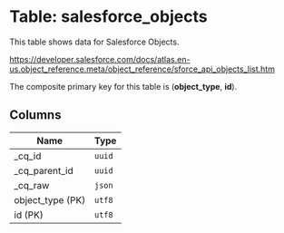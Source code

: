 # Table: salesforce_objects

This table shows data for Salesforce Objects.

https://developer.salesforce.com/docs/atlas.en-us.object_reference.meta/object_reference/sforce_api_objects_list.htm

The composite primary key for this table is (**object_type**, **id**).

## Columns

| Name          | Type          |
| ------------- | ------------- |
|_cq_id|`uuid`|
|_cq_parent_id|`uuid`|
|_cq_raw|`json`|
|object_type (PK)|`utf8`|
|id (PK)|`utf8`|